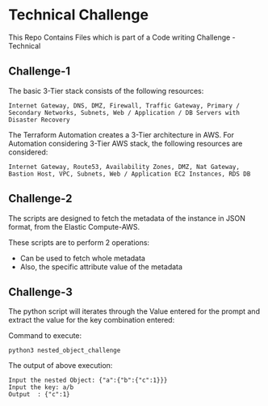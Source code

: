 # Technical Challenge
This Repo Contains Files which is part of a Code writing Challenge - Technical

## Challenge-1

The basic 3-Tier stack consists of the following resources:
```
Internet Gateway, DNS, DMZ, Firewall, Traffic Gateway, Primary / Secondary Networks, Subnets, Web / Application / DB Servers with Disaster Recovery
```

The Terraform Automation creates a 3-Tier architecture in AWS. 
For Automation considering 3-Tier AWS stack, the following resources are considered:
```
Internet Gateway, Route53, Availability Zones, DMZ, Nat Gateway, Bastion Host, VPC, Subnets, Web / Application EC2 Instances, RDS DB
```


## Challenge-2
The scripts are designed to fetch the metadata of the instance in JSON format, from the Elastic Compute-AWS.

These scripts are to perform 2 operations:
  - Can be used to fetch whole metadata
  - Also, the specific attribute value of the metadata


## Challenge-3
The python script will iterates through the Value entered for the prompt and extract the value for the key combination entered:

Command to execute:

````
python3 nested_object_challenge
````

The output of above execution:
````
Input the nested Object: {"a":{"b":{"c":1}}}
Input the key: a/b
Output  : {"c":1}
````

